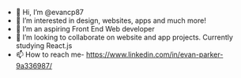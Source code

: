 - 👋 Hi, I’m @evancp87
- 👀 I’m interested in design, websites, apps and much more!
- 🌱 I’m an aspiring Front End Web developer
- 💞️ I’m looking to collaborate on website and app projects. Currently studying React.js
- 📫 How to reach me- https://www.linkedin.com/in/evan-parker-9a336987/

